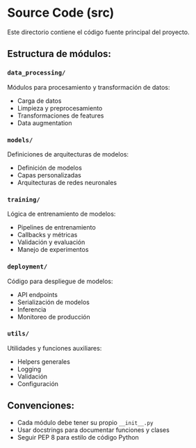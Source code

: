 # Source Code (src)

Este directorio contiene el código fuente principal del proyecto.

## Estructura de módulos:

### `data_processing/`
Módulos para procesamiento y transformación de datos:
- Carga de datos
- Limpieza y preprocesamiento
- Transformaciones de features
- Data augmentation

### `models/`
Definiciones de arquitecturas de modelos:
- Definición de modelos
- Capas personalizadas
- Arquitecturas de redes neuronales

### `training/`
Lógica de entrenamiento de modelos:
- Pipelines de entrenamiento
- Callbacks y métricas
- Validación y evaluación
- Manejo de experimentos

### `deployment/`
Código para despliegue de modelos:
- API endpoints
- Serialización de modelos
- Inferencia
- Monitoreo de producción

### `utils/`
Utilidades y funciones auxiliares:
- Helpers generales
- Logging
- Validación
- Configuración

## Convenciones:
- Cada módulo debe tener su propio `__init__.py`
- Usar docstrings para documentar funciones y clases
- Seguir PEP 8 para estilo de código Python

